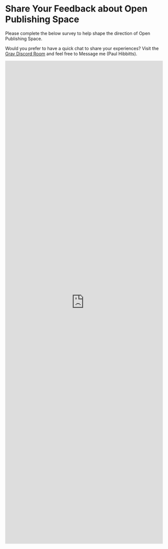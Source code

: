 # Share Your Feedback about Open Publishing Space

Please complete the below survey to help shape the direction of Open Publishing Space.  

Would you prefer to have a quick chat to share your experiences? Visit the [Grav Discord Room](https://discord.gg/NS6Y3K2) and feel free to Message me (Paul Hibbitts).

<iframe src="https://docs.google.com/forms/d/e/1FAIpQLSeDVXsE1k9mljDvGD687QZO8alchaXqe4dXcIKmnjjWVXatgQ/viewform?embedded=true" width="100%" height="1540" frameborder="0" marginheight="0" marginwidth="0">Loading...</iframe>
